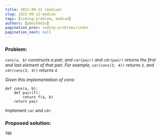 ```yaml
---
title: 2022-09-12 (medium)
slug: 2022-09-12-medium
tags: [coding-problem, medium]
authors: [p0nch0d3v]
pagination_prev: coding-problems/index
pagination_next: null
---
```

### Problem:
*`cons(a, b)` constructs a pair, and `car(pair)` and `cdr(pair)` returns the first and last element of that pair. For example, `car(cons(3, 4))` returns `3`, and `cdr(cons(3, 4))` returns `4`.*

*Given this implementation of cons:*

```
def cons(a, b):
    def pair(f):
        return f(a, b)
    return pair
```
Implement `car` and `cdr`.

### Proposed solution:
```TBD```
